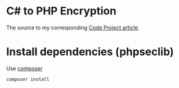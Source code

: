 # C# to PHP Encryption
The source to my corresponding [Code Project article](http://www.codeproject.com/Articles/223081/Encrypting-Communication-between-Csharp-and-PHP).

# Install dependencies (phpseclib)

Use [composer](https://getcomposer.org/doc/00-intro.md)

```
composer install
```
